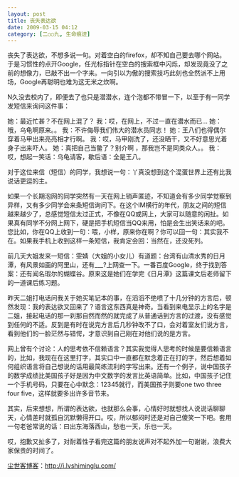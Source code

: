```yaml
---
layout: post
title: 丧失表达欲
date: 2009-03-15 04:12
category: [二○○九, 生命痕迹]
---
```

丧失了表达欲，不想多说一句。对着空白的firefox，却不知自己要去哪个网站。于是习惯性的点开Google，任光标指针在空白的搜索框中闪烁，却发现竟没了之前的想像力，已敲不出一个字来。一向引以为傲的搜索技巧此刻也全然派不上用场，Google再聪明也难为这无米之炊啊。

N久没去校内了，即便去了也只是潜潜水，连个泡都不带冒一下，以至于有一同学发短信来询问这件事：

她：最近忙甚？不在网上混了？
我：哎，在网上，不过一直在潜水而已…
她：哦，乌龟啊原来。。
我：不许侮辱我们伟大的潜水员同志！
她：王八们也得偶尔穿着马甲出来亮亮相才行啊。
我：哎，马甲刚洗了，还没晒干，又不好意思光着身子出来吓人。
她：真把自己当鳖了？别介啊 ，那我岂不是同类众人。。
我：哎，想起一笑话：乌龟请客，歇后语：全是王八。

对于这位来信（短信）的同学，我想说一句：丫真没想到这个混蛋世界上还有比我说话更逗的主。

如果一个长期泡网的同学突然有一天在网上销声匿迹，不知道会有多少同学觉察到异样，又有多少同学会来条短信询问下。在这个IM横行的年代，朋友之间的短信越来越少了，总感觉短信太过正式，不像在QQ或网上，大家可以随意的闲扯。如果真有同学不分网上网下，硬是把手机短信当QQ来用，怕是会生出笑话来的吧。您比如，你在QQ上收到一句：喂，小样，原来你在啊？你可以回一句：其实我不在。如果我手机上收到这样一条短信，我肯定会回：当然在，还没死列。

前几天大姐发来一短信：雯婧（大姐的小女儿）有道题：台湾有山清水秀的日月潭，有风景如画的阿里山，还有___?上网查一下。一番百度Google，终于找到答案：还有闻名瑕尔的蝴蝶谷。原来这是她们在学完《日月潭》这篇课文后老师留下的一道课后练习题。

昨天二姐打电话问我关于她买笔记本的事，在滔滔不绝喷了十几分钟的方言后，顿然发现：我的表达欲又回来了？语言这东西真是神奇。当看到来电显示上的名字是二姐，接起电话的那一刹那自然而然的就完成了从普通话到方言的过渡，没有感觉到任何的不适。反到是有时在说完方言后几秒钟改不了口，会对着室友们说方言，看到他们的一脸茫然与错愕，才意识到自己刚在对他们说的是方言。

网上曾有个讨论：人的思考依不信赖语言？其实我觉得人思考的时候是要信赖语言的，比如，我现在在这里打字，其实口中一直都在默念着正在打的字，然后想着如何组织语言将自己想说的话用最简练流利的字写出来。还有一个例子，说中国孩子的数学成绩比美国孩子好是因为中文数字的发言比英语简单。比如，中国孩子记住一个手机号码，只要在心中默念：12345就行，而美国孩子则要one two three four five，这样就要多出许多音节来。

其实，后来想想，所谓的表达欲，也就那么会事，心情好时就想找人说说话聊聊天，心情差时就孤自沉默懒得开口。哎，所以郁闷时还是对自己傻笑一下吧。套用一句老爸常说的话：曰出东海落西山，愁也一天，乐也一天。

哎，抱歉又扯多了，对耐着性子看完这篇的朋友说声对不起外加一句谢谢，浪费大家保贵的时间了。

<a href="http://i.lvshiminglu.com/">尘世客博客</a>：<a href="http://i.lvshiminglu.com/">http://i.lvshiminglu.com/</a>

